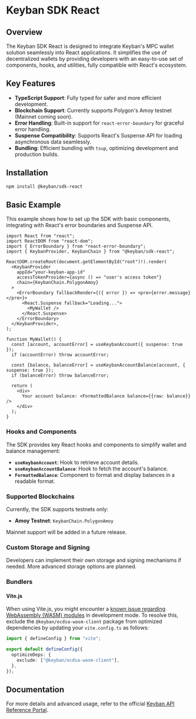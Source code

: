 # Keyban SDK React

## Overview

The Keyban SDK React is designed to integrate Keyban's MPC wallet solution seamlessly into React applications. It simplifies the use of decentralized wallets by providing developers with an easy-to-use set of components, hooks, and utilities, fully compatible with React's ecosystem.

## Key Features

- **TypeScript Support**: Fully typed for safer and more efficient development.
- **Blockchain Support**: Currently supports Polygon's Amoy testnet (Mainnet coming soon).
- **Error Handling**: Built-in support for `react-error-boundary` for graceful error handling.
- **Suspense Compatibility**: Supports React's Suspense API for loading asynchronous data seamlessly.
- **Bundling**: Efficient bundling with `tsup`, optimizing development and production builds.

## Installation

```bash
npm install @keyban/sdk-react
```

## Basic Example

This example shows how to set up the SDK with basic components, integrating with React's error boundaries and Suspense API.

```tsx
import React from "react";
import ReactDOM from "react-dom";
import { ErrorBoundary } from "react-error-boundary";
import { KeybanProvider, KeybanChain } from "@keyban/sdk-react";

ReactDOM.createRoot(document.getElementById("root")!).render(
  <KeybanProvider
    appId="your-keyban-app-id"
    accessTokenProvider={async () => "user's access token"}
    chain={KeybanChain.PolygonAmoy}
  >
    <ErrorBoundary fallbackRender={({ error }) => <pre>{error.message}</pre>}>
      <React.Suspense fallback="Loading...">
        <MyWallet />
      </React.Suspense>
    </ErrorBoundary>
  </KeybanProvider>,
);

function MyWallet() {
  const [account, accountError] = useKeybanAccount({ suspense: true });
  if (accountError) throw accountError;

  const [balance, balanceError] = useKeybanAccountBalance(account, { suspense: true });
  if (balanceError) throw balanceError;

  return (
    <div>
      Your account balance: <FormattedBalance balance={{raw: balance}} />
    </div>
  );
}
```

### Hooks and Components

The SDK provides key React hooks and components to simplify wallet and balance management:

- **`useKeybanAccount`**: Hook to retrieve account details.
- **`useKeybanAccountBalance`**: Hook to fetch the account's balance.
- **`FormattedBalance`**: Component to format and display balances in a readable format.

### Supported Blockchains

Currently, the SDK supports testnets only:

- **Amoy Testnet**: `KeybanChain.PolygonAmoy`

Mainnet support will be added in a future release.

### Custom Storage and Signing

Developers can implement their own storage and signing mechanisms if needed. More advanced storage options are planned.

### Bundlers

#### Vite.js

When using Vite.js, you might encounter a [known issue regarding WebAssembly (WASM) modules](https://github.com/vitejs/vite/issues/8427) in development mode. To resolve this, exclude the `@keyban/ecdsa-wasm-client` package from optimized dependencies by updating your `vite.config.ts` as follows:

```ts
import { defineConfig } from "vite";

export default defineConfig({
  optimizeDeps: {
    exclude: ["@keyban/ecdsa-wasm-client"],
  },
});
```

## Documentation

For more details and advanced usage, refer to the official [Keyban API Reference Portal](https://docs.demo.keyban.io/api/References).
